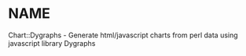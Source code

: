 # NAME

Chart::Dygraphs - Generate html/javascript charts from perl data using javascript library Dygraphs
